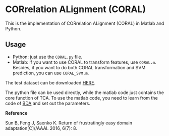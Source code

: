 # CORrelation ALignment (CORAL)

This is the implementation of CORrelation ALignment (CORAL) in Matlab and Python.

## Usage

- Python: just use the `CORAL.py` file.
- Matlab: if you want to use CORAL to transform features, use `CORAL.m`. Besides, if you want to do both CORAL transformation and SVM prediction, you can use `CORAL_SVM.m`.

The test dataset can be downloaded [HERE](https://github.com/jindongwang/transferlearning/tree/master/data).

The python file can be used directly, while the matlab code just contains the core function of TCA. To use the matlab code, you need to learn from the code of [BDA](https://github.com/jindongwang/transferlearning/tree/master/code/BDA) and set out the parameters.

**Reference**

Sun B, Feng J, Saenko K. Return of frustratingly easy domain adaptation[C]//AAAI. 2016, 6(7): 8.